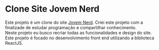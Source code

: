 # Clone Site Jovem Nerd  
  
Este projeto é um clone do site [Jovem Nerd](https://jovemnerd.com.br/). Criei este projeto com a finalizade de estudar programação e compartilhar conhecimento.  
Neste projeto eu busco recriar todas as funcionalidades e design do site. Este projeto é focado no desenvolvimento front end utilizando a biblioteca ReactJS.

  

